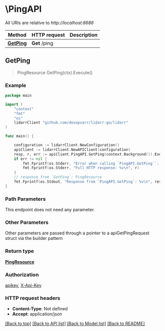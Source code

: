 # \PingAPI

All URIs are relative to *http://localhost:8686*

Method | HTTP request | Description
------------- | ------------- | -------------
[**GetPing**](PingAPI.md#GetPing) | **Get** /ping | 



## GetPing

> PingResource GetPing(ctx).Execute()



### Example

```go
package main

import (
	"context"
	"fmt"
	"os"
	lidarrClient "github.com/devopsarr/lidarr-go/lidarr"
)

func main() {

	configuration := lidarrClient.NewConfiguration()
	apiClient := lidarrClient.NewAPIClient(configuration)
	resp, r, err := apiClient.PingAPI.GetPing(context.Background()).Execute()
	if err != nil {
		fmt.Fprintf(os.Stderr, "Error when calling `PingAPI.GetPing``: %v\n", err)
		fmt.Fprintf(os.Stderr, "Full HTTP response: %v\n", r)
	}
	// response from `GetPing`: PingResource
	fmt.Fprintf(os.Stdout, "Response from `PingAPI.GetPing`: %v\n", resp)
}
```

### Path Parameters

This endpoint does not need any parameter.

### Other Parameters

Other parameters are passed through a pointer to a apiGetPingRequest struct via the builder pattern


### Return type

[**PingResource**](PingResource.md)

### Authorization

[apikey](../README.md#apikey), [X-Api-Key](../README.md#X-Api-Key)

### HTTP request headers

- **Content-Type**: Not defined
- **Accept**: application/json

[[Back to top]](#) [[Back to API list]](../README.md#documentation-for-api-endpoints)
[[Back to Model list]](../README.md#documentation-for-models)
[[Back to README]](../README.md)

